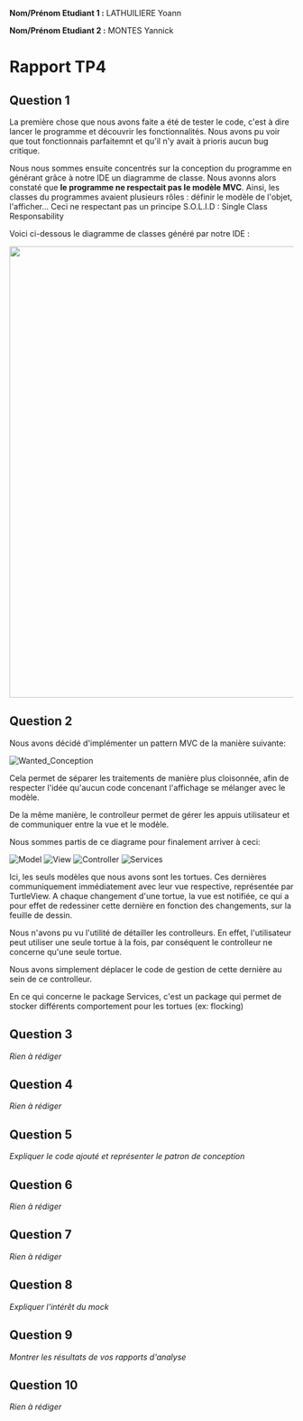 **Nom/Prénom Etudiant 1 :** LATHUILIERE Yoann

**Nom/Prénom Etudiant 2 :** MONTES Yannick

# Rapport TP4

## Question 1
La première chose que nous avons faite a été de tester le code, c'est à dire lancer le programme et découvrir les fonctionnalités.
Nous avons pu voir que tout fonctionnais parfaitemnt et qu'il n'y avait à prioris aucun bug critique.

Nous nous sommes ensuite concentrés sur la conception du programme en générant grâce à notre IDE un diagramme de classe.
Nous avonns alors constaté que **le programme ne respectait pas le modèle MVC**. Ainsi, les classes du programmes avaient plusieurs rôles : définir le modèle de l'objet, l'afficher... Ceci ne respectant pas un principe S.O.L.I.D : Single Class Responsability
  
Voici ci-dessous le diagramme de classes généré par notre IDE :
<p align="center"> 
<img src="images/original_diagram.png" height="800">
</p>

## Question 2

Nous avons décidé d'implémenter un pattern MVC de la manière suivante:

![Wanted_Conception](images/OurConception.png)

Cela permet de séparer les traitements de manière plus cloisonnée, 
afin de respecter l'idée qu'aucun code concenant l'affichage se mélanger avec le modèle. 

De la même manière, le controlleur permet de gérer les appuis utilisateur et de communiquer entre la vue et le modèle. 

Nous sommes partis de ce diagrame pour finalement arriver à ceci:

![Model](images/model.png)
![View](images/view.png)
![Controller](images/controller.png)
![Services](images/services.png)

Ici, les seuls modèles que nous avons sont les tortues. 
Ces dernières communiquement immédiatement avec leur vue respective, représentée par TurtleView.
A chaque changement d'une tortue, la vue est notifiée, ce qui a pour effet de redessiner cette dernière en fonction des
changements, sur la feuille de dessin. 

Nous n'avons pu vu l'utilité de détailler les controlleurs. En effet, l'utilisateur peut utiliser une seule tortue à la fois, 
par conséquent le controlleur ne concerne qu'une seule tortue. 

Nous avons simplement déplacer le code de gestion de cette dernière au sein de ce controlleur. 

En ce qui concerne le package Services, c'est un package qui permet de stocker différents comportement pour les tortues (ex: flocking)


## Question 3
*Rien à rédiger*

## Question 4
*Rien à rédiger*

## Question 5
*Expliquer le code ajouté et représenter le patron de conception*

## Question 6
*Rien à rédiger*

## Question 7
*Rien à rédiger*

## Question 8
*Expliquer l'intérêt du mock*

## Question 9
*Montrer les résultats de vos rapports d'analyse*

## Question 10
*Rien à rédiger*
